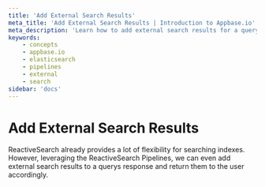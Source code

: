 ```yaml
---
title: 'Add External Search Results'
meta_title: 'Add External Search Results | Introduction to Appbase.io'
meta_description: 'Learn how to add external search results for a query'
keywords:
    - concepts
    - appbase.io
    - elasticsearch
    - pipelines
    - external
    - search
sidebar: 'docs'
---
```


# Add External Search Results

ReactiveSearch already provides a lot of flexibility for searching indexes. However, leveraging the ReactiveSearch Pipelines, we can even add external search results to a querys response and return them to the user accordingly.